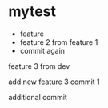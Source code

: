 # mytest

- feature
- feature 2 from feature 1
- commit again

feature 3 from dev


add new feature 3 commit 1

additional commit